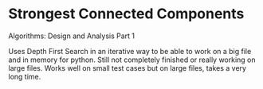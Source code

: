 Strongest Connected Components
==========

Algorithms: Design and Analysis Part 1


Uses Depth First Search in an iterative way to be able to work on a big file and in memory for python. Still not completely finished or really working on large files. Works well on small test cases but on large files, takes a very long time. 

